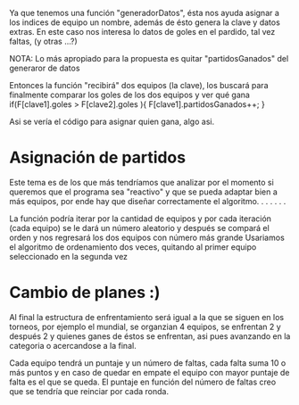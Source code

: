 Ya que tenemos una función "generadorDatos", ésta nos ayuda asignar a los indices de equipo un nombre, además de ésto genera la clave y datos extras. En este caso nos interesa lo datos de goles en el pardido, tal vez faltas, (y otras ...?)

NOTA: Lo más apropiado para la propuesta es quitar "partidosGanados" del generaror de datos

Entonces la función "recibirá" dos equipos (la clave), los buscará para finalmente comparar los goles de los dos equipos y ver qué gana
		if(F[clave1].goles > F[clave2].goles ){
		F[clave1].partidosGanados++;
		}

Asi se vería el código para asignar quien gana, algo asi.

# Asignación de partidos
Este tema es de los que más tendríamos que analizar por el momento si queremos que el programa sea "reactivo" y que se pueda adaptar bien a más equipos, por ende hay que diseñar correctamente el algoritmo.
. . .
. . .

La función podría iterar por la cantidad de equipos y por cada iteración (cada equipo) se le dará un número aleatorio y después se compará el orden y nos regresará los dos equipos con número más grande
Usariamos el algoritmo de ordenamiento dos veces, quitando al primer equipo seleccionado en la segunda vez

# Cambio de planes :)
Al final la estructura de enfrentamiento será igual a la que se siguen en los torneos, por ejemplo el mundial, se organzian 4 equipos, se enfrentan 2 y después 2 y quienes ganes de éstos se enfrentan, asi pues avanzando en la categoria o acercandose a la final.

Cada equipo tendrá un puntaje y un número de faltas, cada falta suma 10 o más puntos y en caso de quedar en empate el equipo con mayor puntaje de falta es el que se queda. El puntaje en función del número de faltas creo que se tendría que reinciar por cada ronda.